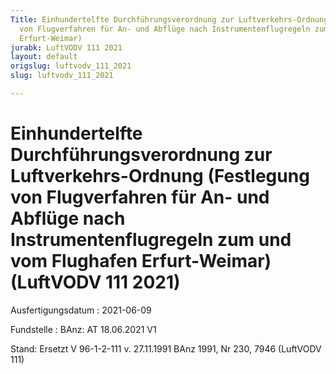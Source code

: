 ```yaml
---
Title: Einhundertelfte Durchführungsverordnung zur Luftverkehrs-Ordnung (Festlegung
  von Flugverfahren für An- und Abflüge nach Instrumentenflugregeln zum und vom Flughafen
  Erfurt-Weimar)
jurabk: LuftVODV 111 2021
layout: default
origslug: luftvodv_111_2021
slug: luftvodv_111_2021

---
```


# Einhundertelfte Durchführungsverordnung zur Luftverkehrs-Ordnung (Festlegung von Flugverfahren für An- und Abflüge nach Instrumentenflugregeln zum und vom Flughafen Erfurt-Weimar) (LuftVODV 111 2021)

Ausfertigungsdatum
:   2021-06-09

Fundstelle
:   BAnz: AT 18.06.2021 V1

Stand: Ersetzt V 96-1-2-111 v. 27.11.1991 BAnz 1991, Nr 230, 7946 (LuftVODV 111)
